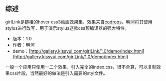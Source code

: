## 综述

girlLink是链接的hover css3动画效果集，效果来自[codrops](http://tympanus.net/Development/CreativeLinkEffects/)，明河将其使用stylus进行改写，用于演示stylus这款css预编译器的强大特性。

* 版本：1.0
* 作者：明河
* demo：[http://gallery.kissyui.com/girlLink/1.0/demo/index.html](http://gallery.kissyui.com/girlLink/1.0/demo/index.html)

一般一个应用只使用一二个效果，引入完全的index.css，很不合算，可以复制效果css片段，当然最好的做法是引入需要的styl文件。

